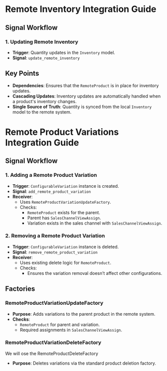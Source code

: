 # Remote Inventory Integration Guide

## Signal Workflow

### 1. Updating Remote Inventory
- **Trigger**: Quantity updates in the `Inventory` model.
- **Signal**: `update_remote_inventory`

## Key Points
- **Dependencies**: Ensures that the `RemoteProduct` is in place for inventory updates.
- **Cascading Updates**: Inventory updates are automatically handled when a product's inventory changes.
- **Single Source of Truth**: Quantity is synced from the local `Inventory` model to the remote system.


# Remote Product Variations Integration Guide

## Signal Workflow

### 1. Adding a Remote Product Variation
- **Trigger**: `ConfigurableVariation` instance is created.
- **Signal**: `add_remote_product_variation`
- **Receiver**:
  - Uses `RemoteProductVariationUpdateFactory`.
  - Checks:
    - `RemoteProduct` exists for the parent.
    - Parent has `SalesChannelViewAssign`.
    - Variation exists in the sales channel with `SalesChannelViewAssign`.

### 2. Removing a Remote Product Variation
- **Trigger**: `ConfigurableVariation` instance is deleted.
- **Signal**: `remove_remote_product_variation`
- **Receiver**:
  - Uses existing delete logic for `RemoteProduct`.
  - Checks:
    - Ensures the variation removal doesn’t affect other configurations.

## Factories

### RemoteProductVariationUpdateFactory
- **Purpose**: Adds variations to the parent product in the remote system.
- **Checks**:
  - `RemoteProduct` for parent and variation.
  - Required assignments in `SalesChannelViewAssign`.

### RemoteProductVariationDeleteFactory
We will ose the RemoteProductDeleteFactory
- **Purpose**: Deletes variations via the standard product deletion factory.
